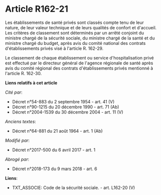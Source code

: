 # Article R162-21

Les établissements de santé privés sont classés compte tenu de leur nature, de leur valeur technique et de leurs qualités de
confort et d'accueil. Les critères de classement sont déterminés par un arrêté conjoint du ministre chargé de la sécurité
sociale, du ministre chargé de la santé et du ministre chargé du budget, après avis du comité national des contrats
d'établissements privés visé à l'article R. 162-29.

Le classement de chaque établissement ou service d'hospitalisation privé est effectué par le directeur général de l'agence
régionale de santé après avis du comité régional des contrats d'établissements privés mentionné à l'article R. 162-30.

**Liens relatifs à cet article**

_Cité par_:

  - Décret n°54-883 du 2 septembre 1954 - art. 41 (V)
  - Décret n°90-1215 du 20 décembre 1990 - art. 71 (Ab)
  - Décret n°2004-1539 du 30 décembre 2004 - art. 11 (V)

_Anciens textes_:

  - Décret n°64-881 du 21 août 1964 - art. 1 (Ab)

_Modifié par_:

  - Décret n°2017-500 du 6 avril 2017 - art. 1

_Abrogé par_:

  - Décret n°2018-173 du 9 mars 2018 - art. 6

**Liens**:

  - TXT_ASSOCIE: Code de la sécurité sociale. - art. L162-20 (V)

